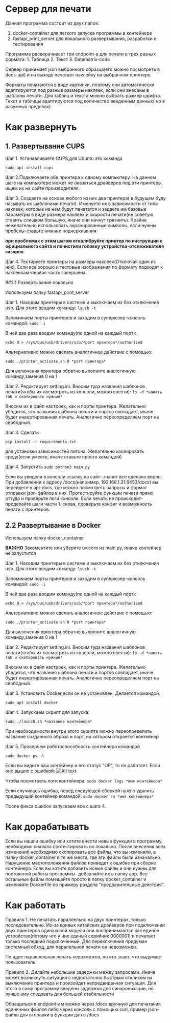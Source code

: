 # Сервер для печати

Данная программа состоит из двух папок:
1. docker-container для легкого запуска программы в контейнере
2. fastapi_print_server для локального развертывания, разработки  и тестирования

Программа расворачивает три endpoint-а для печати в трех разных формата:
    1. Таблица
    2. Текст
    3. Datamatrix-code

Сервер принимает json выбранного образца(его можно посмотреть в docs-api) и на выходе печатает наклейку на выбранном принтере.

Форматы печатаются в виде картинки, поэтому они автоматически адаптируются под разные размеры наклеек, если они внесены в шаблоны печати.
Для таблиц и текста можно выбрать размер шрифта. Текст и таблицы адаптируются под количество введенным данных( но в разумных пределах)

# Как развернуть

## 1. Развертывание CUPS
Шаг 1. Устанавливаете CUPS,для Ubuntu это  команда
```
sudo apt install cups
```

Шаг 2.Подключаете оба принтера к одному компьютеру. На данном шаге на компьютере может не оказаться драйверов под эти принтеры, ищем их на сайте производителя.

Шаг 3. Создаете на основе любого из них два принтера( в будущем буду называть их шаблонами печати). Именуете их в зависимости от типа наклеек, которые на нем будут печататся и задаете им базовые параметры в виде размера наклеек и скорости печати(не советую ставить слишком большую, иначе они начнут грязнить). Крайне нежелательно использовать экранированные символы, если нужны пробелы-ставьте нижние подчеркивания

**при проблемах с этим шагом  откалибруйте принтер по инструкции с официального сайта и почистили головку устройства-отслеживателя зазоров**

Шаг 4. Тестируете принтеры на размеры наклеек(Отключая один из них). Если все хорошо и тестовые изображения по формату подходят к наклейкам-первая часть завершена.

##2.1 Развертывание локально

Используем папку fastapi_print_server

Шаг 1. Находим принтеры в системе и выключаем их без отключения usb. Для этого вводим команду:
```lsusb -t```

Запоминаем порты принтеров и заходим в суперюзер-консоль командой:
```sudo -i```

В ней два раза вводим команду(по одной на каждый порт):

```echo 0 > /sys/bus/usb/drivers/usb/*port принтера*/authorized```

Альтернативно можно сделать аналогичное действие с помощью:

```sudo ./printer_activate.sh 0 *port принтера*```

Для включения принтера обратно выполните аналогичную команду,заменив 0 на 1

Шаг 2. Редактирует setting.ini. Вносим туда названия шаблонов печати(чтобы их посмотреть из консоли, можно ввести):
```lp -d *нажать таб и скопировать нужные*```

Вносим их в файл настроек, как и порты принтера. Желательно убедится, что названия шаблона печати и портов совпадает, иначе будет инвертированная печать. Аналогично переопределяем порт на свободный.

Шаг 3. Сделать

```pip install -r requirements.txt```

для установки зависимостей питона. Желательно изолировать среду(если умеете, иначе ставьте просто командой)

Шаг 4. Запустить
```sudo python3 main.py```

Если вы увидели в консоли ссылку на сайт- значит все сделано верно. При добавлении к адресу /docs(например, 192.168.1.31:6453/docs) вы перейдете в api-docs, где можно посмотреть запросы и формат отправки json-файлов в них. Протестируйте функции печати прямо оттуда и проверьте логи консоли. Если печать не происходит- проделайте шаги части 1. снова, проверьте конфиг и возможность печати с принтеров.

## 2.2  Развертывание в Docker
Используем папку docker_container

**ВАЖНО** Закоментите или уберите uvicorn из main.py, иначе контейнер не запустится

Шаг 1. Находим принтеры в системе и выключаем их без отключения usb. Для этого вводим команду:
```lsusb -t```

Запоминаем порты принтеров и заходим в суперюзер-консоль командой:
```sudo -i```

В ней два раза вводим команду(по одной на каждый порт):

```echo 0 > /sys/bus/usb/drivers/usb/*port принтера*/authorized```

Альтернативно можно сделать аналогичное действие с помощью:

```sudo ./printer_activate.sh 0 *port принтера*```

Для включения принтера обратно выполните аналогичную команду,заменив 0 на 1

Шаг 2. Редактирует setting.ini. Вносим туда названия шаблонов печати(чтобы их посмотреть из консоли, можно ввести):
```lp -d *нажать таб и скопировать нужные*```

Вносим их в файл настроек, как и порты принтера. Желательно убедится, что названия шаблона печати и портов совпадает, иначе будет инвертированная печать. Аналогично переопределяем порт на свободный.

Шаг 3. Установить Docker,если он не установлен. Делается командой:

```sudo apt install docker```

Шаг 4. Запускаем скрипт для запуска:

```sudo ./launch.sh *название контейнера*```

При необходимости внутри этого скрипта можно переопределить название созданного образа и порт, на котором откроется контейнер

Шаг 5. Проверяем работоспособность контейнера командой

```sudo docker ps -l```

Если вы видите ваш контейнер и его статус "UP", то он работает. Если оно вышло с  ошибкой:
![Alt text](image.png)

Чтобы посмотреть логи контейнера:
```sudo docker logs *имя контейнера*```

Если случилась ошибка, перед следующей сборкой нужно удалить предыдущий контейнер командой:
``` sudo docker rm *имя контейнера* ```

После фикса ошибок запускаем все с шага 4.

# Как дорабатывать

Если вы нашли ошибку или хотите внести новые функции в программу, необходимо сначала протестировать их локально. После внесения всех изменений необходимо скопировать все файлы, что вы изменили, в папку docker_container в те же места, где эти файлы были изначально. Нарушение местоположения файлов приведет к ошибке при сборке контейнера. Если вы хотите добавить новые файлы и они нужны для  постоянной работы программы- добавляйте их в папку app. Все остальные файлы помещайте просто в папку docker_container и изменяйте Dockerfile по примеру раздела "предварительные действия".


# Как работать

Правило 1. Не печатать параллельно на двух принтерах, только последовательно. Из-за кривых китайских драйверов при подключении двух принтеров одинаковой модели они воспринимаются как единое устройство(потому что у них единый серийник 0000001) и печатает только последний подключенный. Для переключения придуман системный обход, для паралельной печати он невозможен.

По идее параллельная печать невозможна, но кто знает, что выдумает пользователь.

Правило 2. Делайте небольшие задержки между запросами. Иначе может возникнуть ситуация с недостаточно быстрым откликом на выключение принтера и произойдет непредвиденная ситуация. Для этого в саму программу введены задержки для синхронизации, но лучше ему следовать для большей стабильности

Обращаться к endpoint-ам можно через /docs вручную для печатания единичных файлов либо через консоль с помощью curl, пример json-файла для отправки в функции дан в /docs